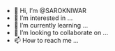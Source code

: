 - 👋 Hi, I’m @SAROKNIWAR
- 👀 I’m interested in ...
- 🌱 I’m currently learning ...
- 💞️ I’m looking to collaborate on ...
- 📫 How to reach me ...

<!---
SAROKNIWAR/SAROKNIWAR is a ✨ special ✨ repository because its `README.md` (this file) appears on your GitHub profile.
You can click the Preview link to take a look at your changes.
--->
